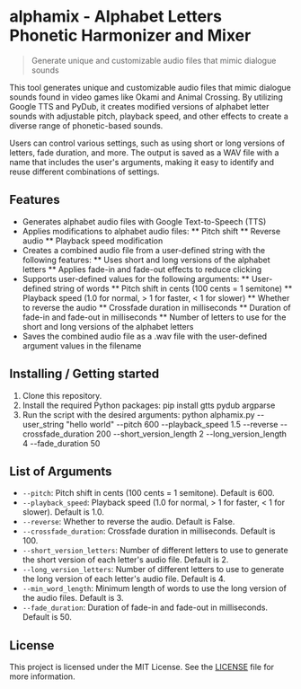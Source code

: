 # alphamix - Alphabet Letters Phonetic Harmonizer and Mixer
> Generate unique and customizable audio files that mimic dialogue sounds

This tool generates unique and customizable audio files that mimic dialogue sounds found in
video games like Okami and Animal Crossing. By utilizing Google TTS and PyDub, it creates
modified versions of alphabet letter sounds with adjustable pitch, playback speed, and other
effects to create a diverse range of phonetic-based sounds.

Users can control various settings, such as using short or long versions of letters, fade duration,
and more. The output is saved as a WAV file with a name that includes the user's arguments, making it
easy to identify and reuse different combinations of settings.

## Features

* Generates alphabet audio files with Google Text-to-Speech (TTS)
* Applies modifications to alphabet audio files:
** Pitch shift
** Reverse audio
** Playback speed modification
* Creates a combined audio file from a user-defined string with the following features:
** Uses short and long versions of the alphabet letters
** Applies fade-in and fade-out effects to reduce clicking
* Supports user-defined values for the following arguments:
** User-defined string of words
** Pitch shift in cents (100 cents = 1 semitone)
** Playback speed (1.0 for normal, > 1 for faster, < 1 for slower)
** Whether to reverse the audio
** Crossfade duration in milliseconds
** Duration of fade-in and fade-out in milliseconds
** Number of letters to use for the short and long versions of the alphabet letters
* Saves the combined audio file as a .wav file with the user-defined argument values in the filename

## Installing / Getting started

1. Clone this repository.
2. Install the required Python packages: pip install gtts pydub argparse
3. Run the script with the desired arguments: python alphamix.py --user_string "hello world" --pitch 600 --playback_speed 1.5 --reverse --crossfade_duration 200 --short_version_length 2 --long_version_length 4 --fade_duration 50

## List of Arguments

- `--pitch`: Pitch shift in cents (100 cents = 1 semitone). Default is 600.
- `--playback_speed`: Playback speed (1.0 for normal, > 1 for faster, < 1 for slower). Default is 1.0.
- `--reverse`: Whether to reverse the audio. Default is False.
- `--crossfade_duration`: Crossfade duration in milliseconds. Default is 100.
- `--short_version_letters`: Number of different letters to use to generate the short version of each letter's audio file. Default is 2.
- `--long_version_letters`: Number of different letters to use to generate the long version of each letter's audio file. Default is 4.
- `--min_word_length`: Minimum length of words to use the long version of the audio files. Default is 3.
- `--fade_duration`: Duration of fade-in and fade-out in milliseconds. Default is 50.

## License

This project is licensed under the MIT License. See the [LICENSE](LICENSE) file for more information.
